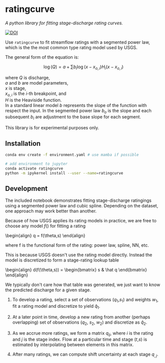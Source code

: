 # ratingcurve
*A python library for fitting stage-discharge rating curves.*

[![DOI](https://zenodo.org/badge/484096335.svg)](https://zenodo.org/badge/latestdoi/484096335)

Use `ratingcurve` to fit streamflow ratings with a segmented power law,
which is the the most common type rating model used by USGS.

The general form of the equation is:

$$\log(Q) = a + \sum b_i \log(x - x_{o,i}) H_i(x - x_{o,i})$$

where
$Q$ is discharge,  
$a$ and $b$ are model parameters,  
$x$ is stage,  
$x_{o,i}$ is the $i$-th breakpoint, and  
$H$ is the Heaviside function.  
In a standard linear model $b$ represents the slope of the function with respect the input.
In the segmented power law $b_o$ is the slope and each subsequent $b_i$ are adjustment to the base slope for each segment.

This library is for experimental purposes only.

## Installation

```sh
conda env create -f environment.yaml # use mamba if possible

# add environment to jupyter
conda activate ratingcurve
python -m ipykernel install --user --name=ratingcurve
```

##  Development
The included notebook demonstrates fitting stage-discharge ratingings using a segmented power law and cubic spline.
Depending on the dataset, one approach may work better than another. 

Because of how USGS applies its rating models in practice, we are free to choose any model $f()$ for fitting a rating

\begin{align}
q = f(\theta,s)
\end{align}

where f is the functional form of the rating: power law, spline, NN, etc.

This is because USGS doesn't use the rating model directly.
Instead the model is discretized to form a stage-rating lookup table

\begin{align}
d(f(\theta,s)) = \begin{bmatrix} s & \hat q \end{bmatrix}
\end{align}

We typically don't care how that table was generated,
we just want to know the predicted discharge for a given stage. 


1. To develop a rating, select a set of observations ($q_1$,$s_1$) and weights $w_1$, fit a rating model and  discretize to yield $\hat q_1$.

1. At a later point in time, develop a new rating from another (perhaps overlapping) set of observations ($q_2$, $s_2$, $w_2$) and discretize as $\hat q_2$.

1. As we accrue more ratings, we form a matrix $q_{ij}$, where $i$ is the rating and $j$ is the stage index. Flow at a particular time and stage ($t$,$s$) is estimated by interpolating between elements in this matrix.

1. After many ratings, we can compute shift uncertainty at each stage $q_{,j}$.
